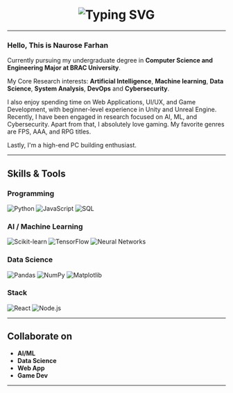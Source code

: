 <h1 align="center">
  <img src="https://readme-typing-svg.demolab.com?font=Fira+Code&weight=800&pause=1000&color=816EC7&center=true&vCenter=true&width=900&height=80&size=21&lines=Hello%2C+This+is+Naurose;CSE+Major,+BRAC+University;AI+ML+Cybersecurity" alt="Typing SVG" />
</h1>

---

### Hello, This is **Naurose Farhan**


 

Currently pursuing my undergraduate degree in **Computer Science and Engineering Major at BRAC University**.

My Core Research interests: **Artificial Intelligence**, **Machine learning**, **Data Science**, **System Analysis**, **DevOps** and **Cybersecurity**.

I also enjoy spending time on Web Applications, UI/UX, and Game Development, with beginner-level experience in Unity and Unreal Engine.
Recently, I have been engaged in research focused on AI, ML, and Cybersecurity.
Apart from that, I absolutely love gaming. My favorite genres are FPS, AAA, and RPG titles.

Lastly, I'm a high-end PC building enthusiast. 

---

##  Skills & Tools

### Programming
![Python](https://img.shields.io/badge/Python-FFD43B?style=flat-square&logo=python&logoColor=blue)
![JavaScript](https://img.shields.io/badge/JavaScript-F7DF1E?style=flat-square&logo=javascript&logoColor=black)
![SQL](https://img.shields.io/badge/SQL-4479A1?style=flat-square&logo=postgresql&logoColor=white)


### AI / Machine Learning
![Scikit-learn](https://img.shields.io/badge/Scikit--learn-F7931E?style=flat-square&logo=scikit-learn&logoColor=white)
![TensorFlow](https://img.shields.io/badge/TensorFlow-FF6F00?style=flat-square&logo=tensorflow&logoColor=white)
![Neural Networks](https://img.shields.io/badge/Neural%20Networks-5F5F5F?style=flat-square)

### Data Science
![Pandas](https://img.shields.io/badge/Pandas-150458?style=flat-square&logo=pandas)
![NumPy](https://img.shields.io/badge/NumPy-013243?style=flat-square&logo=numpy)
![Matplotlib](https://img.shields.io/badge/Matplotlib-FFFFFF?style=flat-square&logo=matplotlib)


### Stack
![React](https://img.shields.io/badge/React-61DAFB?style=flat-square&logo=react&logoColor=black)
![Node.js](https://img.shields.io/badge/Node.js-339933?style=flat-square&logo=node.js&logoColor=white)


---
##  Collaborate on

-  **AI/ML**  
-  **Data Science**  
-  **Web App**   
-  **Game Dev**
---







